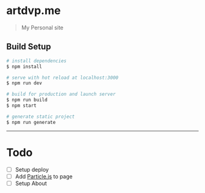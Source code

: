 # artdvp.me

> My Personal site

## Build Setup

``` bash
# install dependencies
$ npm install

# serve with hot reload at localhost:3000
$ npm run dev

# build for production and launch server
$ npm run build
$ npm start

# generate static project
$ npm run generate
```
---

# Todo

- [ ] Setup deploy 
- [ ] Add [Particle.js](https://github.com/creotip/vue-particles) to page  
- [ ] Setup About